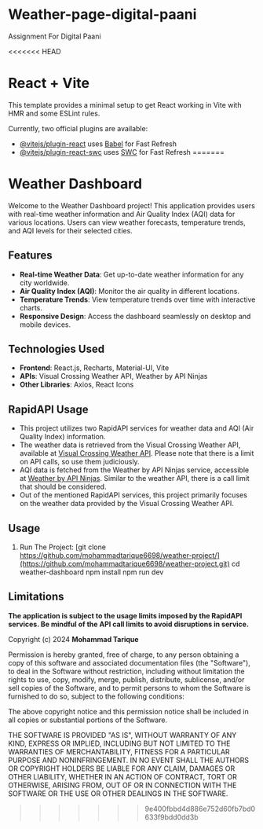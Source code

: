 # Weather-page-digital-paani
Assignment For Digital Paani

<<<<<<< HEAD
# React + Vite

This template provides a minimal setup to get React working in Vite with HMR and some ESLint rules.

Currently, two official plugins are available:

- [@vitejs/plugin-react](https://github.com/vitejs/vite-plugin-react/blob/main/packages/plugin-react/README.md) uses [Babel](https://babeljs.io/) for Fast Refresh
- [@vitejs/plugin-react-swc](https://github.com/vitejs/vite-plugin-react-swc) uses [SWC](https://swc.rs/) for Fast Refresh
=======

# Weather Dashboard

Welcome to the Weather Dashboard project! This application provides users with real-time weather information and Air Quality Index (AQI) data for various locations. Users can view weather forecasts, temperature trends, and AQI levels for their selected cities.

## Features

- **Real-time Weather Data**: Get up-to-date weather information for any city worldwide.
- **Air Quality Index (AQI)**: Monitor the air quality in different locations.
- **Temperature Trends**: View temperature trends over time with interactive charts.
- **Responsive Design**: Access the dashboard seamlessly on desktop and mobile devices.

## Technologies Used

- **Frontend**: React.js, Recharts, Material-UI, Vite
- **APIs**: Visual Crossing Weather API, Weather by API Ninjas
- **Other Libraries**: Axios, React Icons

## RapidAPI Usage

- This project utilizes two RapidAPI services for weather data and AQI (Air Quality Index) information.
- The weather data is retrieved from the Visual Crossing Weather API, available at [Visual Crossing Weather API](https://rapidapi.com/visual-crossing-corporation-visual-crossing-corporation-default/api/visual-crossing-weather). Please note that there is a limit on API calls, so use them judiciously.
- AQI data is fetched from the Weather by API Ninjas service, accessible at [Weather by API Ninjas](https://rapidapi.com/apininjas/api/weather-by-api-ninjas/). Similar to the weather API, there is a call limit that should be considered.
- Out of the mentioned RapidAPI services, this project primarily focuses on the weather data provided by the Visual Crossing Weather API.

## Usage

1. Run The Project:
   [git clone https://github.com/mohammadtarique6698/weather-project/](https://github.com/mohammadtarique6698/weather-project.git)
   cd weather-dashboard
   npm install
   npm run dev

## Limitations
**The application is subject to the usage limits imposed by the RapidAPI services. Be mindful of the API call limits to avoid disruptions in service.**

Copyright (c) 2024 **Mohammad Tarique**

Permission is hereby granted, free of charge, to any person obtaining a copy
of this software and associated documentation files (the "Software"), to deal
in the Software without restriction, including without limitation the rights
to use, copy, modify, merge, publish, distribute, sublicense, and/or sell
copies of the Software, and to permit persons to whom the Software is
furnished to do so, subject to the following conditions:

The above copyright notice and this permission notice shall be included in all
copies or substantial portions of the Software.

THE SOFTWARE IS PROVIDED "AS IS", WITHOUT WARRANTY OF ANY KIND, EXPRESS OR
IMPLIED, INCLUDING BUT NOT LIMITED TO THE WARRANTIES OF MERCHANTABILITY,
FITNESS FOR A PARTICULAR PURPOSE AND NONINFRINGEMENT. IN NO EVENT SHALL THE
AUTHORS OR COPYRIGHT HOLDERS BE LIABLE FOR ANY CLAIM, DAMAGES OR OTHER
LIABILITY, WHETHER IN AN ACTION OF CONTRACT, TORT OR OTHERWISE, ARISING FROM,
OUT OF OR IN CONNECTION WITH THE SOFTWARE OR THE USE OR OTHER DEALINGS IN THE
SOFTWARE.
>>>>>>> 9e400fbbd4d886e752d60fb7bd0633f9bdd0dd3b
